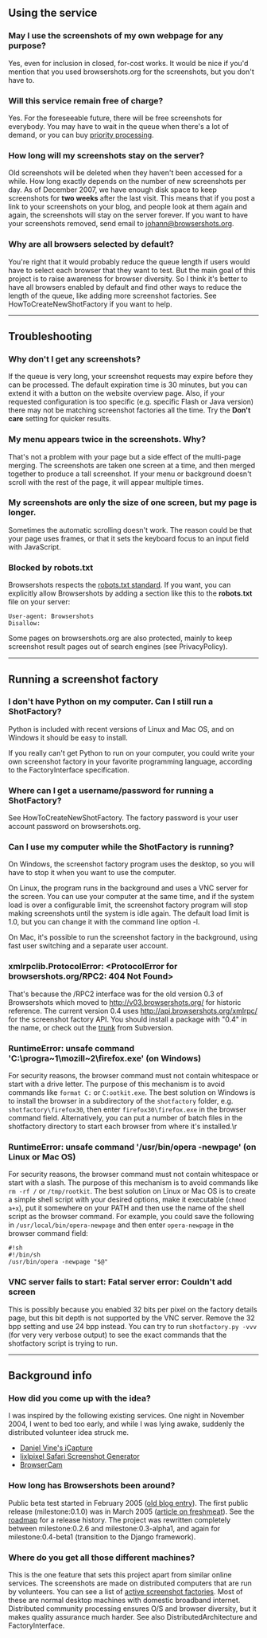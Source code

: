 ## Using the service ##

### May I use the screenshots of my own webpage for any purpose? ###

Yes, even for inclusion in closed, for-cost works. It would be nice if you'd mention that you used browsershots.org for the screenshots, but you don't have to.

### Will this service remain free of charge? ###

Yes. For the foreseeable future, there will be free screenshots for everybody. You may have to wait in the queue when there's a lot of demand, or you can buy [priority processing](http://browsershots.org/priority/).

### How long will my screenshots stay on the server? ###

Old screenshots will be deleted when they haven't been accessed for a while. How long exactly depends on the number of new screenshots per day. As of December 2007, we have enough disk space to keep screenshots for **two weeks** after the last visit. This means that if you post a link to your screenshots on your blog, and people look at them again and again, the screenshots will stay on the server forever. If you want to have your screenshots removed, send email to [johann@browsershots.org](mailto:johann@browsershots.org).

### Why are all browsers selected by default? ###

You're right that it would probably reduce the queue length if users would have to select each browser that they want to test. But the main goal of this project is to raise awareness for browser diversity. So I think it's better to have all browsers enabled by default and find other ways to reduce the length of the queue, like adding more screenshot factories. See HowToCreateNewShotFactory if you want to help.


---


## Troubleshooting ##

### Why don't I get any screenshots? ###

If the queue is very long, your screenshot requests may expire before they can be processed. The default expiration time is 30 minutes, but you can extend it with a button on the website overview page. Also, if your requested configuration is too specific (e.g. specific Flash or Java version) there may not be matching screenshot factories all the time. Try the **Don't care** setting for quicker results.

### My menu appears twice in the screenshots. Why? ###

That's not a problem with your page but a side effect of the multi-page merging. The screenshots are taken one screen at a time, and then merged together to produce a tall screenshot. If your menu or background doesn't scroll with the rest of the page, it will appear multiple times.

### My screenshots are only the size of one screen, but my page is longer. ###

Sometimes the automatic scrolling doesn't work. The reason could be that your page uses frames, or that it sets the keyboard focus to an input field with JavaScript.

### Blocked by robots.txt ###

Browsershots respects the [robots.txt standard](http://www.robotstxt.org/orig.html). If you want, you can explicitly allow Browsershots by adding a section like this to the **robots.txt** file on your server:

```
User-agent: Browsershots
Disallow:
```

Some pages on browsershots.org are also protected, mainly to keep screenshot result pages out of search engines (see PrivacyPolicy).


---


## Running a screenshot factory ##

### I don't have Python on my computer. Can I still run a ShotFactory? ###

Python is included with recent versions of Linux and Mac OS, and on Windows it should be easy to install.

If you really can't get Python to run on your computer, you could write your own screenshot factory in your favorite programming language, according to the FactoryInterface specification.

### Where can I get a username/password for running a ShotFactory? ###

See HowToCreateNewShotFactory. The factory password is your user account password on browsershots.org.

### Can I use my computer while the ShotFactory is running? ###

On Windows, the screenshot factory program uses the desktop, so you will have to stop it when you want to use the computer.

On Linux, the program runs in the background and uses a VNC server for the screen. You can use your computer at the same time, and if the system load is over a configurable limit, the screenshot factory program will stop making screenshots until the system is idle again. The default load limit is 1.0, but you can change it with the command line option -l.

On Mac, it's possible to run the screenshot factory in the background, using fast user switching and a separate user account.

### xmlrpclib.ProtocolError: <ProtocolError for browsershots.org/RPC2: 404 Not Found> ###

That's because the /RPC2 interface was for the old version 0.3 of Browsershots which moved to http://v03.browsershots.org/ for historic reference. The current version 0.4 uses http://api.browsershots.org/xmlrpc/ for the screenshot factory API. You should install a package with "0.4" in the name, or check out the [trunk](http://svn.browsershots.org/trunk/shotfactory/) from Subversion.

### RuntimeError: unsafe command 'C:\progra~1\mozill~2\firefox.exe' (on Windows) ###

For security reasons, the browser command must not contain whitespace or start with a drive letter. The purpose of this mechanism is to avoid commands like `format C:` or `C:ootkit.exe`. The best solution on Windows is to install the browser in a subdirectory of the `shotfactory` folder, e.g. `shotfactory\firefox30`, then enter `firefox30\firefox.exe` in the browser command field. Alternatively, you can put a number of batch files in the shotfactory directory to start each browser from where it's installed.\r

### RuntimeError: unsafe command '/usr/bin/opera -newpage' (on Linux or Mac OS) ###

For security reasons, the browser command must not contain whitespace or start with a slash. The purpose of this mechanism is to avoid commands like `rm -rf /` or `/tmp/rootkit`. The best solution on Linux or Mac OS is to create a simple shell script with your desired options, make it executable (`chmod a+x`), put it somewhere on your PATH and then use the name of the shell script as the browser command. For example, you could save the following in `/usr/local/bin/opera-newpage` and then enter `opera-newpage` in the browser command field:

```
#!sh
#!/bin/sh
/usr/bin/opera -newpage "$@"
```

### VNC server fails to start: Fatal server error: Couldn't add screen ###

This is possibly because you enabled 32 bits per pixel on the factory details page, but this bit depth is not supported by the VNC server. Remove the 32 bpp setting and use 24 bpp instead. You can try to run `shotfactory.py -vvv` (for very very verbose output) to see the exact commands that the shotfactory script is trying to run.


---


## Background info ##

### How did you come up with the idea? ###

I was inspired by the following existing services. One night in November 2004, I went to bed too early, and while I was lying awake, suddenly the distributed volunteer idea struck me.

  * [Daniel Vine's iCapture](http://www.danvine.com/icapture/)
  * [lixlpixel Safari Screenshot Generator](http://fundisom.com/g5/)
  * [BrowserCam](http://www.browsercam.com/)

### How long has Browsershots been around? ###

Public beta test started in February 2005 ([old blog entry](http://v02.browsershots.org/blog/2005/02/)). The first public release (milestone:0.1.0) was in March 2005 ([article on freshmeat](http://freshmeat.net/projects/browsershots/?branch_id=56805&release_id=189981)). See the [roadmap](http://trac.browsershots.org/roadmap?show=all) for a release history. The project was rewritten completely between milestone:0.2.6 and milestone:0.3-alpha1, and again for milestone:0.4-beta1 (transition to the Django framework).

### Where do you get all those different machines? ###

This is the one feature that sets this project apart from similar online services. The screenshots are made on distributed computers that are run by volunteers. You can see a list of [active screenshot factories](http://browsershots.org/factories/). Most of these are normal desktop machines with domestic broadband internet. Distributed community processing ensures O/S and browser diversity, but it makes quality assurance much harder. See also DistributedArchitecture and FactoryInterface.